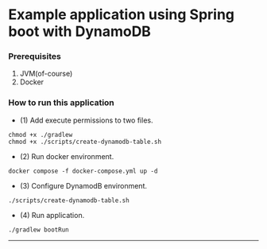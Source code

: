 # Example application using Spring boot with DynamoDB

### Prerequisites

1. JVM(of-course)
2. Docker

### How to run this application

- (1) Add execute permissions to two files.

```shell
chmod +x ./gradlew
chmod +x ./scripts/create-dynamodb-table.sh
```

- (2) Run docker environment.

```shell
docker compose -f docker-compose.yml up -d
```

- (3) Configure DynamodB environment.

```shell
./scripts/create-dynamodb-table.sh
```

- (4) Run application.

```shell
./gradlew bootRun
```

---